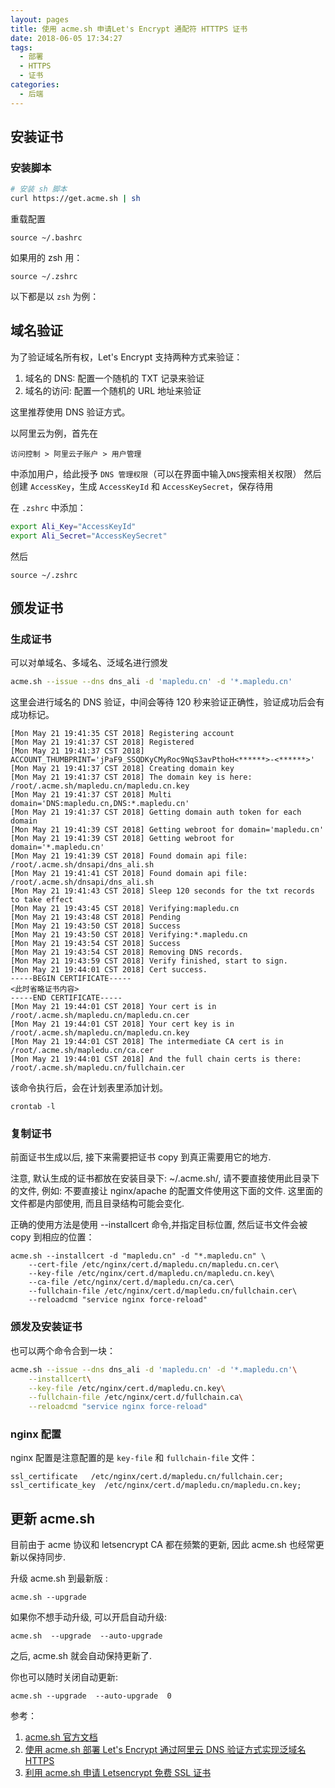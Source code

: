 ```yaml
---
layout: pages
title: 使用 acme.sh 申请Let's Encrypt 通配符 HTTTPS 证书
date: 2018-06-05 17:34:27
tags: 
  - 部署
  - HTTPS
  - 证书
categories:
  - 后端
---
```


## 安装证书

### 安装脚本

```bash
# 安装 sh 脚本
curl https://get.acme.sh | sh
```

重载配置

```
source ~/.bashrc
```

如果用的 zsh 用：

```
source ~/.zshrc
```

以下都是以 `zsh` 为例：

<!-- more -->

## 域名验证

为了验证域名所有权，Let's Encrypt 支持两种方式来验证：

1.  域名的 DNS: 配置一个随机的 TXT 记录来验证
2.  域名的访问: 配置一个随机的 URL 地址来验证

这里推荐使用 DNS 验证方式。

以阿里云为例，首先在

```
访问控制 > 阿里云子账户 > 用户管理
```

中添加用户，给此授予 `DNS 管理权限`（可以在界面中输入`DNS`搜索相关权限）
然后创建 `AccessKey`，生成 `AccessKeyId` 和 `AccessKeySecret`，保存待用

在 `.zshrc` 中添加：

```bash
export Ali_Key="AccessKeyId"
export Ali_Secret="AccessKeySecret"
```

然后

```
source ~/.zshrc
```

## 颁发证书

### 生成证书

可以对单域名、多域名、泛域名进行颁发

```bash
acme.sh --issue --dns dns_ali -d 'mapledu.cn' -d '*.mapledu.cn'
```

这里会进行域名的 DNS 验证，中间会等待 120 秒来验证正确性，验证成功后会有成功标记。

```
[Mon May 21 19:41:35 CST 2018] Registering account
[Mon May 21 19:41:37 CST 2018] Registered
[Mon May 21 19:41:37 CST 2018] ACCOUNT_THUMBPRINT='jPaF9_SSQDKyCMyRoc9NqS3avPthoH<******>-<******>'
[Mon May 21 19:41:37 CST 2018] Creating domain key
[Mon May 21 19:41:37 CST 2018] The domain key is here: /root/.acme.sh/mapledu.cn/mapledu.cn.key
[Mon May 21 19:41:37 CST 2018] Multi domain='DNS:mapledu.cn,DNS:*.mapledu.cn'
[Mon May 21 19:41:37 CST 2018] Getting domain auth token for each domain
[Mon May 21 19:41:39 CST 2018] Getting webroot for domain='mapledu.cn'
[Mon May 21 19:41:39 CST 2018] Getting webroot for domain='*.mapledu.cn'
[Mon May 21 19:41:39 CST 2018] Found domain api file: /root/.acme.sh/dnsapi/dns_ali.sh
[Mon May 21 19:41:41 CST 2018] Found domain api file: /root/.acme.sh/dnsapi/dns_ali.sh
[Mon May 21 19:41:43 CST 2018] Sleep 120 seconds for the txt records to take effect
[Mon May 21 19:43:45 CST 2018] Verifying:mapledu.cn
[Mon May 21 19:43:48 CST 2018] Pending
[Mon May 21 19:43:50 CST 2018] Success
[Mon May 21 19:43:50 CST 2018] Verifying:*.mapledu.cn
[Mon May 21 19:43:54 CST 2018] Success
[Mon May 21 19:43:54 CST 2018] Removing DNS records.
[Mon May 21 19:43:59 CST 2018] Verify finished, start to sign.
[Mon May 21 19:44:01 CST 2018] Cert success.
-----BEGIN CERTIFICATE-----
<此时省略证书内容>
-----END CERTIFICATE-----
[Mon May 21 19:44:01 CST 2018] Your cert is in  /root/.acme.sh/mapledu.cn/mapledu.cn.cer
[Mon May 21 19:44:01 CST 2018] Your cert key is in  /root/.acme.sh/mapledu.cn/mapledu.cn.key
[Mon May 21 19:44:01 CST 2018] The intermediate CA cert is in  /root/.acme.sh/mapledu.cn/ca.cer
[Mon May 21 19:44:01 CST 2018] And the full chain certs is there:  /root/.acme.sh/mapledu.cn/fullchain.cer
```

该命令执行后，会在计划表里添加计划。

```
crontab -l
```

### 复制证书

前面证书生成以后, 接下来需要把证书 copy 到真正需要用它的地方.

注意, 默认生成的证书都放在安装目录下: ~/.acme.sh/, 请不要直接使用此目录下的文件,
例如: 不要直接让 nginx/apache 的配置文件使用这下面的文件. 这里面的文件都是内部使用,
而且目录结构可能会变化.

正确的使用方法是使用 --installcert 命令,并指定目标位置, 然后证书文件会被 copy 到相应的位置：

```
acme.sh --installcert -d "mapledu.cn" -d "*.mapledu.cn" \
    --cert-file /etc/nginx/cert.d/mapledu.cn/mapledu.cn.cer\
    --key-file /etc/nginx/cert.d/mapledu.cn/mapledu.cn.key\
    --ca-file /etc/nginx/cert.d/mapledu.cn/ca.cer\
    --fullchain-file /etc/nginx/cert.d/mapledu.cn/fullchain.cer\
    --reloadcmd "service nginx force-reload"
```

### 颁发及安装证书

也可以两个命令合到一块：

```bash
acme.sh --issue --dns dns_ali -d 'mapledu.cn' -d '*.mapledu.cn'\
    --installcert\
    --key-file /etc/nginx/cert.d/mapledu.cn.key\
    --fullchain-file /etc/nginx/cert.d/fullchain.ca\
    --reloadcmd "service nginx force-reload"
```

### nginx 配置

nginx 配置是注意配置的是 `key-file` 和 `fullchain-file` 文件：

```
ssl_certificate   /etc/nginx/cert.d/mapledu.cn/fullchain.cer;
ssl_certificate_key  /etc/nginx/cert.d/mapledu.cn/mapledu.cn.key;
```

## 更新 acme.sh

目前由于 acme 协议和 letsencrypt CA 都在频繁的更新, 因此 acme.sh 也经常更新以保持同步.

升级 acme.sh 到最新版 :

```
acme.sh --upgrade
```

如果你不想手动升级, 可以开启自动升级:

```
acme.sh  --upgrade  --auto-upgrade
```

之后, acme.sh 就会自动保持更新了.

你也可以随时关闭自动更新:

```
acme.sh --upgrade  --auto-upgrade  0
```

参考：

1.  [acme.sh 官方文档](https://github.com/Neilpang/acme.sh/wiki/%E8%AF%B4%E6%98%8E)
2.  [使用 acme.sh 部署 Let's Encrypt 通过阿里云 DNS 验证方式实现泛域名 HTTPS](http://frontenddev.org/article/use-acme-sh-deployment-let-s-encrypt-by-ali-cloud-dns-generic-domain-https-authentication.html)
3.  [利用 acme.sh 申请 Letsencrypt 免费 SSL 证书](https://blog.neroxps.cn/2018/03/17/acme/)
